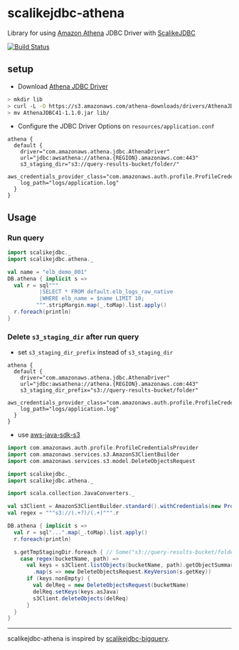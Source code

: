 # scalikejdbc-athena

Library for using [Amazon Athena](https://aws.amazon.com/athena/) JDBC Driver with [ScalikeJDBC](http://scalikejdbc.org/)

[![Build Status](https://api.travis-ci.org/zaneli/scalikejdbc-athena.svg?branch=master)](https://travis-ci.org/zaneli/scalikejdbc-athena)

## setup

- Download [Athena JDBC Driver](https://docs.aws.amazon.com/athena/latest/ug/athena-jdbc-driver.html)
```sh
> mkdir lib
> curl -L -O https://s3.amazonaws.com/athena-downloads/drivers/AthenaJDBC41-1.1.0.jar
> mv AthenaJDBC41-1.1.0.jar lib/
```

- Configure the JDBC Driver Options on `resources/application.conf`

```
athena {
  default {
    driver="com.amazonaws.athena.jdbc.AthenaDriver"
    url="jdbc:awsathena://athena.{REGION}.amazonaws.com:443"
    s3_staging_dir="s3://query-results-bucket/folder/"
    aws_credentials_provider_class="com.amazonaws.auth.profile.ProfileCredentialsProvider"
    log_path="logs/application.log"
  }
}
```

## Usage

### Run query

```scala
import scalikejdbc._
import scalikejdbc.athena._

val name = "elb_demo_001"
DB.athena { implicit s =>
  val r = sql"""
          |SELECT * FROM default.elb_logs_raw_native
          |WHERE elb_name = $name LIMIT 10;
         """.stripMargin.map(_.toMap).list.apply()
  r.foreach(println)
}
```

### Delete `s3_staging_dir` after run query

* set `s3_staging_dir_prefix` instead of `s3_staging_dir`
```
athena {
  default {
    driver="com.amazonaws.athena.jdbc.AthenaDriver"
    url="jdbc:awsathena://athena.{REGION}.amazonaws.com:443"
    s3_staging_dir_prefix="s3://query-results-bucket/folder"
    aws_credentials_provider_class="com.amazonaws.auth.profile.ProfileCredentialsProvider"
    log_path="logs/application.log"
  }
}
```

* use [aws-java-sdk-s3](https://docs.aws.amazon.com/AmazonS3/latest/dev/DeletingMultipleObjectsUsingJava.html)

```scala
import com.amazonaws.auth.profile.ProfileCredentialsProvider
import com.amazonaws.services.s3.AmazonS3ClientBuilder
import com.amazonaws.services.s3.model.DeleteObjectsRequest

import scalikejdbc._
import scalikejdbc.athena._

import scala.collection.JavaConverters._

val s3Client = AmazonS3ClientBuilder.standard().withCredentials(new ProfileCredentialsProvider()).build()
val regex = """s3://(.+?)/(.+)""".r

DB.athena { implicit s =>
  val r = sql"...".map(_.toMap).list.apply()
  r.foreach(println)

  s.getTmpStagingDir.foreach { // Some("s3://query-results-bucket/folder/${java.util.UUID.randomUUID}")
    case regex(bucketName, path) =>
      val keys = s3Client.listObjects(bucketName, path).getObjectSummaries.asScala
        .map(s => new DeleteObjectsRequest.KeyVersion(s.getKey))
      if (keys.nonEmpty) {
        val delReq = new DeleteObjectsRequest(bucketName)
        delReq.setKeys(keys.asJava)
        s3Client.deleteObjects(delReq)
      }
  }
}
```

---

scalikejdbc-athena is inspired by [scalikejdbc-bigquery](https://github.com/ocadaruma/scalikejdbc-bigquery).
